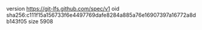 version https://git-lfs.github.com/spec/v1
oid sha256:c111f15a156733f6e4497769dafe8284a885a76e16907397a16772a8db143f05
size 5908
